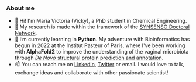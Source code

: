 ### About me 
- 👋 Hi! I'm Maria Victoria (Vicky), a PhD student in Chemical Engineering. 
- 👀 My research is made within the framework of the <a href="https://synsenso.eu/">SYNSENSO Doctoral Network</a>. 
- 🌱 I’m currently learning in <b>Python</b>. My adventure with Bioinformatics has begun in 2022 at the Institut Pasteur of Paris, where I've been working with <b>AlphaFold2</b> to improve the understanding of the vaginal microbiota through <a href="https://github.com/mvictoriabuss/Protein_Structure_Prediction"><i>De Novo</i> structural protein prediction and annotation</a>. 
- 📫 You can reach me on <a href="https://www.linkedin.com/in/mariavictoriabp/">LinkedIn</a>, <a href="https://twitter.com/mvictoriabuss">Twitter</a> or email. I would love to talk, exchange ideas and collaborate with other passionate scientist!

<!---
mvictoriabuss/mvictoriabuss is a ✨ special ✨ repository because its `README.md` (this file) appears on your GitHub profile.
You can click the Preview link to take a look at your changes.
--->
